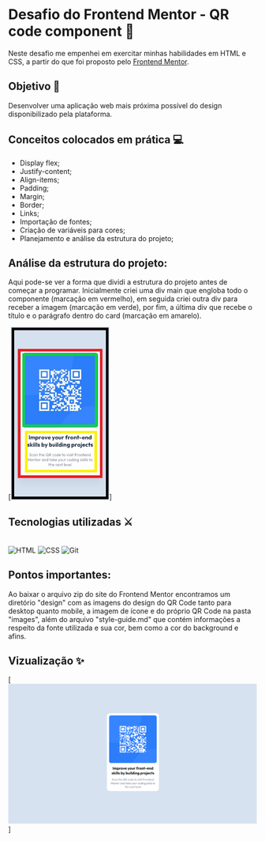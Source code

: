 # Desafio do Frontend Mentor - QR code component 🔎
Neste desafio me empenhei em exercitar minhas habilidades em HTML e CSS, a partir do que foi proposto pelo [Frontend Mentor](https://www.frontendmentor.io).

## Objetivo 📝

Desenvolver uma aplicação web mais próxima possível do design disponibilizado pela plataforma.

## Conceitos colocados em prática 💻
- Display flex;
- Justify-content;
- Align-items;
- Padding;
- Margin;
- Border;
- Links;
- Importação de fontes;
- Criação de variáveis para cores;
- Planejamento e análise da estrutura do projeto;

## Análise da estrutura do projeto:
Aqui pode-se ver a forma que dividi a estrutura do projeto antes de começar a programar. Inicialmente criei uma div main que engloba todo o componente (marcação em vermelho), em seguida criei outra div para receber a imagem (marcação em verde), por fim, a última div que recebe o título e o parágrafo dentro do card (marcação em amarelo).

[<img src="design\mobile-design.jpg" alt="planejamento da estrutura" height="350px" width="200px">]

## Tecnologias utilizadas ⚔

<div style="display: inline_block"><br>
    <img align="center" alt="HTML" height="45" width="50" src="https://cdn.jsdelivr.net/gh/devicons/devicon/icons/html5/html5-plain-wordmark.svg" />
    <img align="center" alt="CSS" height="45" width="50" src="https://cdn.jsdelivr.net/gh/devicons/devicon/icons/css3/css3-plain-wordmark.svg" />
    <img align="center" alt="Git" height="65" width="70"
src="https://cdn.jsdelivr.net/gh/devicons/devicon/icons/git/git-plain-wordmark.svg" />
</div>

## Pontos importantes:
Ao baixar o arquivo zip do site do Frontend Mentor encontramos um diretório "design" com as imagens do design do QR Code tanto para desktop quanto mobile, a imagem de ícone e do próprio QR Code na pasta "images", além do arquivo "style-guide.md" que contém informações a respeito da fonte utilizada e sua cor, bem como a cor do background e afins.

## Vizualização ✨
[<img src="./projeto-finalizado.png" alt="imagem do site">]
